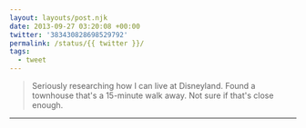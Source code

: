 ```yaml
---
layout: layouts/post.njk
date: 2013-09-27 03:20:08 +00:00
twitter: '383430828698529792'
permalink: /status/{{ twitter }}/
tags: 
  - tweet
---
```


> Seriously researching how I can live at Disneyland. Found a townhouse that's a 15-minute walk away. Not sure if that's close enough.

---
